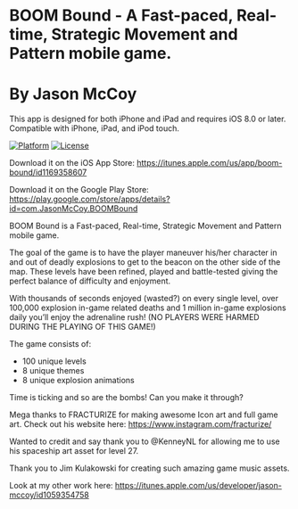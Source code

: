 # BOOM Bound - A Fast-paced, Real-time, Strategic Movement and Pattern mobile game.
# By Jason McCoy


This app is designed for both iPhone and iPad and requires iOS 8.0 or later. Compatible with iPhone, iPad, and iPod touch.

[![Platform](http://img.shields.io/badge/platform-iOS-blue.svg?style=flat)](http://cocoapods.org/?q=YALSideMenu)
[![License](http://img.shields.io/badge/license-MIT-green.svg?style=flat)](https://github.com/Yalantis/Side-Menu.iOS/blob/master/LICENSE)


Download it on the iOS App Store:
https://itunes.apple.com/us/app/boom-bound/id1169358607

Download it on the Google Play Store:
https://play.google.com/store/apps/details?id=com.JasonMcCoy.BOOMBound


BOOM Bound is a Fast-paced, Real-time, Strategic Movement and Pattern mobile game.

The goal of the game is to have the player maneuver his/her character in and out of deadly explosions to get to the beacon on the other side of the map. These levels have been refined, played and battle-tested giving the perfect balance of difficulty and enjoyment.

With thousands of seconds enjoyed (wasted?) on every single level, over 100,000 explosion in-game related deaths and 1 million in-game explosions daily you’ll enjoy the adrenaline rush!
(NO PLAYERS WERE HARMED DURING THE PLAYING OF THIS GAME!)

The game consists of:
* 100 unique levels
* 8 unique themes 
* 8 unique explosion animations

Time is ticking and so are the bombs! Can you make it through?

Mega thanks to FRACTURIZE for making awesome Icon art and full game art. Check out his website here:
https://www.instagram.com/fracturize/

Wanted to credit and say thank you to @KenneyNL for allowing me to use his spaceship art asset for level 27.

Thank you to Jim Kulakowski for creating such amazing game music assets.

Look at my other work here:
https://itunes.apple.com/us/developer/jason-mccoy/id1059354758

